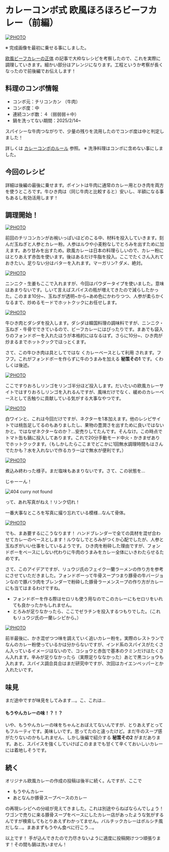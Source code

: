 # カレーコンボ式 欧風ほろほろビーフカレー（前編）

[![PHOTO](/images/202502/IMG_7955_1.jpg)](/images_original/202502/IMG_7955.jpg)

※ 完成画像を最初に乗せる事にしました。


[欧風ビーフカレーの正体](https://curryoki.hatenablog.jp/entry/2025/02/21/025148)  の記事で大枠なレシピを考察したので、これを実際に調理していきます。細かい部分はアレンジになります。工程というか考察が長くなったので前後編でお伝えします！

## 料理のコンボ情報

* コンボ元：チリコンカン （牛肉）
* コンボ度：中
* 連続コンボ数：４（弱弱弱＋中）
* 鍋を洗ってない期間：2025/2/14~

スパイシーな牛肉つながりで、少量の残りを流用したのでコンボ度は中と判定しました！

詳しくは [カレーコンボのルール](https://curryoki.hatenablog.jp/entry/2025/02/20/131719) 参照。 ※ 洗浄料理はコンボに含めない事にしました。

## 今回のレシピ

詳細は後編の最後に乗せます。ポイントは牛肉に通常のカレー用とひき肉を両方を使うところです。牛ひき肉は（同じ牛肉と比較すると）安いし、半額になる事もあるし有効活用します！

## 調理開始！

[![PHOTO](/images/202502/IMG_7932_1.jpg)](/images_original/202502/IMG_7932.jpg)

前回のチリコンカンがお椀いっぱいほどのこる中、材料を投入していきます。刻んだ玉ねぎと人参とカレー粉。人参はルウや小麦粉なしでとろみを出すために加えます。あり甘みを出すため。欧風カレーは日本の料理らしいので、カレー粉にはとりあえず赤缶を使います。後はあるだけ牛脂を投入。ここでたくさん入れておきたい。足りない分はバターを入れます。マーガリン? ダメ、絶対。

[![PHOTO](/images/202502/IMG_7933_1.jpg)](/images_original/202502/IMG_7933.jpg)

ニンニク・生姜もここで入れますが、今回はパウダータイプを使いました。意味はあまりないです。しいて言えばスパイスの瓶が増えてきたので減らしたかった。このまま10分~、玉ねぎが透明~から~あめ色にかわりつつ、人参が柔らかくなるまで、炒めるモードでホットクックにお任せします。

[![PHOTO](/images/202502/IMG_7934_1.jpg)](/images_original/202502/IMG_7934.jpg)

牛ひき肉とダシダを投入します。ダシダは韓国料理の調味料ですが、ニンニク・玉ねぎ・牛骨でできているので、ビーフカレーにはぴったりです。まあでも袋入りのフォンドボーを入れたほうが本格的にはなるはず。さらに10分~、ひき肉が炒まるまでホットクックでほっとくます。

さて、この牛ひき肉は具としてではな くカレーベースとして利用 されます。フフフ。これがフォンドボーを作らずに牛のうまみを加える **秘策その1** です。くわしくは後述。


[![PHOTO](/images/202502/IMG_7936_1.jpg)](/images_original/202502/IMG_7936.jpg)

ここですりおろしリンゴをリンゴ半分ほど投入します。だいたいの欧風カレーサイトではすりおろしリンゴを入れるんですが、風味だけでなく、緩めのカレーベースとして舌触りに貢献している気がする大事なやつです。

[![PHOTO](/images/202502/IMG_7937_1.jpg)](/images_original/202502/IMG_7937.jpg)

白ワインと、これは今回だけですが、ネクターを1本加えます。他のレシピサイトでは桃缶足してるのもありましたし、果物の豊潤さを出すために良いではないかと。ではなぜネクターなのか？...安売りしてたんです。そんなけ。この時点でトマト缶も鍋に投入してあります。これで20分手動モード中火・かきまぜありでホットクックます。（もしかしたらここまでどこかに1回無水調理時間もはさんでたかも？水を入れないで作るカラーはで無水が便利です。）

[![PHOTO](/images/202502/IMG_7938_1.jpg)](/images_original/202502/IMG_7938.jpg)

煮込み終わった様子。まだ塩味もあまりないです。さて、この状態を…

じゃーーん！

![404 curry not found](/images/misc/404_curry_not_found_1.jpg)

って、あれ写真がねえ！リンク切れ！

一番大事なところを写真に撮り忘れている模様...なんて骨体。

[![PHOTO](/images/202502/IMG_7941_1.jpg)](/images_original/202502/IMG_7941.jpg)

でも、まあ要するにこうなります！ ハンドブレンダーで全ての具材を混ぜ合わせてカレーのベースとします！ルウなしでとろみがつくか心配でしたが、人参と玉ねぎがいい仕事をしているようです。
ひき肉を粉砕した理由ですが、フォンドボーをベースにしない代わりに牛肉のうまみをカレー全体にいきわたらせるためです。

さて、このアイデアですが、リュウジ氏のフェイク一蘭ラーメンの作り方を参考にさせていただきました。フォンドボーって牛骨スープつまり豚骨の牛バージョンなので豚バラ肉をブレンダーで粉砕した豚骨ラーメンスープの作り方がカレーにも当てはまるわけですね。

* フォンドボーを作る際はセロリも使う用なのでこのカレーにもセロリをいれても良かったかもしれません。
* とろみが足りなかったら、ここでゼラチンを投入するつもりでした。（これもリュウジ氏の一蘭レシピから。）

[![PHOTO](/images/202502/IMG_7940_1.jpg)](/images_original/202502/IMG_7940.jpg)

前半最後に、かき混ぜつつ味を調えていく追いカレー粉を。実際のレストランでなんのカレー粉使っているかは分からないですが、インド系のスパイスがたくさん入っているイメージはないので、コショウと赤缶で基本のクミンだけはたくさん入れます。辛みが足りなかったら（実際足りななかった）あとで黒コショウも入れます。スパイス調合具合はまだ研究中ですが、次回はカイエンペッパーとか入れたいです。

## 味見

まだ途中ですが味見をしてみます…。こ、これは…

#### もうやんカレーの味！？！？

いや、もうやんカレーの味をちゃんとおぼえてないんですが、とりあえずとってもフルーティです。美味しいです。思ってたのと違ったけど。まだ牛のスープ感がたりないのかもしれません、しかし後編で紹介する **秘策その2** がまだあります。あと、スパイスを強くしていけばこのままでも甘くて辛くておいしいカレーには着地しそうです。

## 続く

オリジナル欧風カレーの作成の投稿は後半に続く。んですが、ここで

* もうやんカレー
* あとなんか豚骨スープベースのカレー

の再現レシピへの分岐が見えてきました。これは別途やらねばならんでしょう！ワゴンで売りに来る豚骨スープをベースにしたカレー店があったような気がするんですが検索してもとりあえずわかってません。バルチックカレーはボルシチ風だしな...。まあまずもうやん食べに行こう…。


以上です！
手が込んできたので力尽きないように適度に投稿開けつつ頑張ります！その間も鍋は洗いません！


